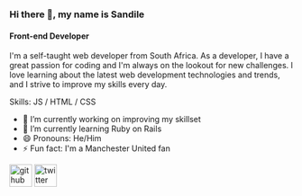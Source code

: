 ### Hi there 👋, my name is Sandile
#### Front-end Developer
I'm a self-taught web developer from South Africa. As a developer, I have a great passion for coding and I'm always on the lookout for new challenges. I love learning about the latest web development technologies and trends, and I strive to improve my skills every day.

Skills:  JS / HTML / CSS

- 🔭 I’m currently working on improving my skillset 
- 🌱 I’m currently learning Ruby on Rails 
- 😄 Pronouns: He/Him 
- ⚡ Fun fact: I'm a Manchester United fan 


[<img src='https://cdn.jsdelivr.net/npm/simple-icons@3.0.1/icons/github.svg' alt='github' height='40'>](https://github.com/sandile05)  [<img src='https://cdn.jsdelivr.net/npm/simple-icons@3.0.1/icons/twitter.svg' alt='twitter' height='40'>](https://twitter.com/dev_sandile)  


